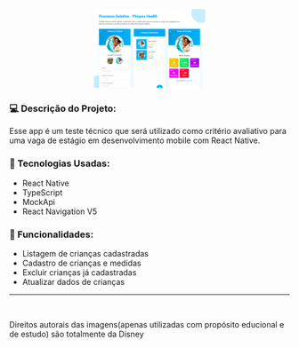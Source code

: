<div align="center">
  <img src="github/OnBoard.png" margin="20" width="200" height="auto" alt="Welcome" />
</div>

<h3>💻 Descrição do Projeto: </h3>
<p>Esse app é um teste técnico que será utilizado como 
critério avaliativo para uma vaga de estágio em
desenvolvimento mobile com React Native.
</p>

<h3>🔨 Tecnologias Usadas: </h3>
<ul>
  <li>React Native</li>
  <li>TypeScript</li>
  <li>MockApi</li>
  <li>React Navigation V5</li>
</ul>

<h3>🌟 Funcionalidades: </h3>
<ul>
  <li>Listagem de crianças cadastradas</li>
  <li>Cadastro de crianças e medidas</li>
  <li>Excluir crianças já cadastradas</li>
  <li>Atualizar dados de crianças</li>
</ul>

<hr/>
<br/>

<p>Direitos autorais das imagens(apenas utilizadas com propósito educional e de estudo) são totalmente da Disney</p>
